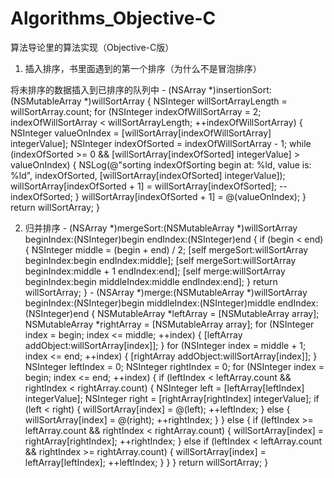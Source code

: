 # Algorithms_Objective-C 

算法导论里的算法实现（Objective-C版）
 
1.  插入排序，书里面遇到的第一个排序（为什么不是冒泡排序）

   将未排序的数据插入到已排序的队列中
    	- (NSArray *)insertionSort:(NSMutableArray *)willSortArray {
    	NSInteger willSortArrayLength = willSortArray.count;
    	for (NSInteger indexOfWillSortArray = 2; indexOfWillSortArray < willSortArrayLength; ++indexOfWillSortArray) {
        	NSInteger valueOnIndex = [willSortArray[indexOfWillSortArray] integerValue];
        	NSInteger indexOfSorted = indexOfWillSortArray - 1;
        	while (indexOfSorted >= 0
               && [willSortArray[indexOfSorted] integerValue] > valueOnIndex) {
            	NSLog(@"sorting indexOfSorting begin at: %ld, value is: %ld", indexOfSorted, [willSortArray[indexOfSorted] integerValue]);
            	willSortArray[indexOfSorted + 1] = willSortArray[indexOfSorted];
            	--indexOfSorted;
        	}
        	willSortArray[indexOfSorted + 1] = @(valueOnIndex);
    	}
        return willSortArray;
    }
 
2.  归并排序
    	- (NSArray *)mergeSort:(NSMutableArray *)willSortArray beginIndex:(NSInteger)begin endIndex:(NSInteger)end {
        if (begin < end) {
            NSInteger middle = (begin + end) / 2;
            [self mergeSort:willSortArray beginIndex:begin endIndex:middle];
            [self mergeSort:willSortArray beginIndex:middle + 1 endIndex:end];
            [self merge:willSortArray beginIndex:begin middleIndex:middle endIndex:end];
        }
        return willSortArray;
    }
    	- (NSArray *)merge:(NSMutableArray *)willSortArray beginIndex:(NSInteger)begin middleIndex:(NSInteger)middle endIndex:(NSInteger)end {
        NSMutableArray *leftArray = [NSMutableArray array];
        NSMutableArray *rightArray = [NSMutableArray array];
        for (NSInteger index = begin; index <= middle; ++index) {
            [leftArray addObject:willSortArray[index]];
        }
        for (NSInteger index = middle + 1; index <= end; ++index) {
            [rightArray addObject:willSortArray[index]];
        }
        NSInteger leftIndex = 0;
        NSInteger rightIndex = 0;
        for (NSInteger index = begin; index <= end; ++index) {
            if (leftIndex < leftArray.count && rightIndex < rightArray.count) {
                NSInteger left = [leftArray[leftIndex] integerValue];
                NSInteger right = [rightArray[rightIndex] integerValue];
                if (left < right) {
                    willSortArray[index] = @(left);
                    ++leftIndex;
                }
                else {
                    willSortArray[index] = @(right);
                    ++rightIndex;
                }
            }
            else {
                if (leftIndex >= leftArray.count && rightIndex < rightArray.count) {
                    willSortArray[index] = rightArray[rightIndex];
                    ++rightIndex;
                }
                else if (leftIndex < leftArray.count && rightIndex >= rightArray.count) {
                    willSortArray[index] = leftArray[leftIndex];
                    ++leftIndex;
                }
            }
        }
        return willSortArray;
    } 

